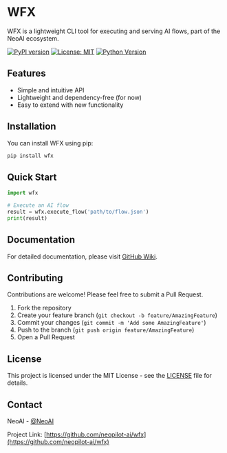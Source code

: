 # WFX

WFX is a lightweight CLI tool for executing and serving AI flows, part of the NeoAI ecosystem.

[![PyPI version](https://img.shields.io/pypi/v/wfx.svg)](https://pypi.org/project/wfx/)
[![License: MIT](https://img.shields.io/badge/License-MIT-yellow.svg)](https://opensource.org/licenses/MIT)
[![Python Version](https://img.shields.io/pypi/pyversions/wfx.svg)](https://pypi.org/project/wfx/)

## Features

- Simple and intuitive API
- Lightweight and dependency-free (for now)
- Easy to extend with new functionality

## Installation

You can install WFX using pip:

```bash
pip install wfx
```

## Quick Start

```python
import wfx

# Execute an AI flow
result = wfx.execute_flow('path/to/flow.json')
print(result)
```

## Documentation

For detailed documentation, please visit [GitHub Wiki](https://github.com/neopilot-ai/wfx/wiki).

## Contributing

Contributions are welcome! Please feel free to submit a Pull Request.

1. Fork the repository
2. Create your feature branch (`git checkout -b feature/AmazingFeature`)
3. Commit your changes (`git commit -m 'Add some AmazingFeature'`)
4. Push to the branch (`git push origin feature/AmazingFeature`)
5. Open a Pull Request

## License

This project is licensed under the MIT License - see the [LICENSE](LICENSE) file for details.

## Contact

NeoAI - [@NeoAI](https://github.com/neopilot-ai)

Project Link: [https://github.com/neopilot-ai/wfx](https://github.com/neopilot-ai/wfx)
